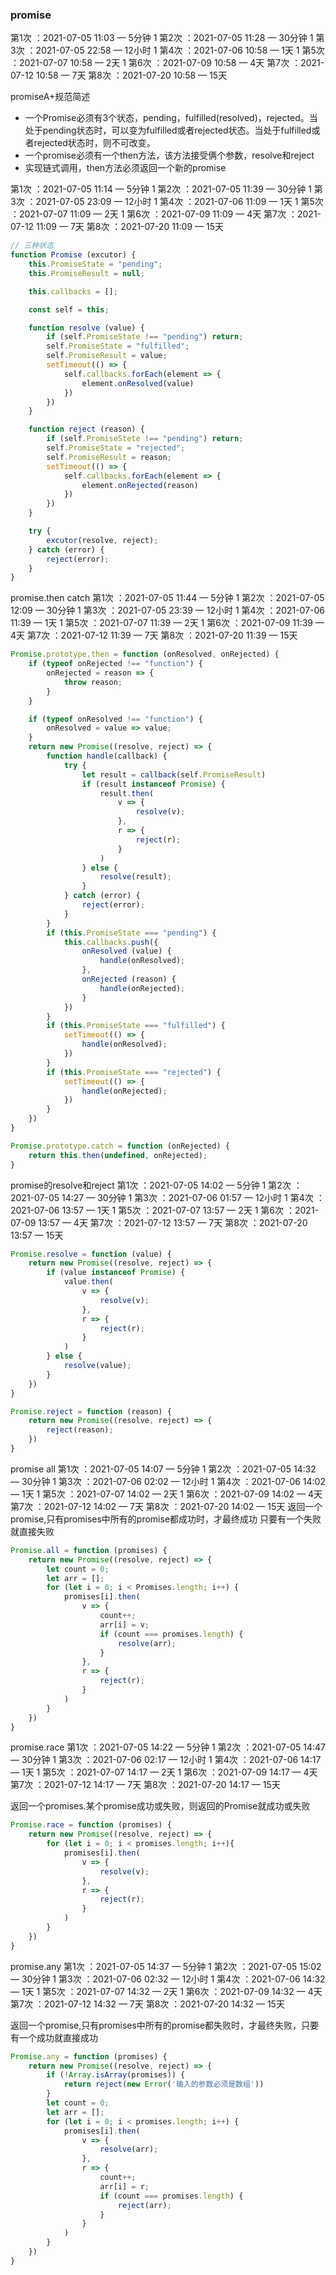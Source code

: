 ### promise
第1次 ：2021-07-05 11:03 — 5分钟   1
第2次 ：2021-07-05 11:28 — 30分钟  1
第3次 ：2021-07-05 22:58 — 12小时  1
第4次 ：2021-07-06 10:58 — 1天   1
第5次 ：2021-07-07 10:58 — 2天  1
第6次 ：2021-07-09 10:58 — 4天
第7次 ：2021-07-12 10:58 — 7天
第8次 ：2021-07-20 10:58 — 15天

promiseA+规范简述
* 一个Promise必须有3个状态，pending，fulfilled(resolved)，rejected。当处于pending状态时，可以变为fulfilled或者rejected状态。当处于fulfilled或者rejected状态时，则不可改变。
* 一个promise必须有一个then方法，该方法接受俩个参数，resolve和reject
* 实现链式调用，then方法必须返回一个新的promise


第1次 ：2021-07-05 11:14 — 5分钟   1
第2次 ：2021-07-05 11:39 — 30分钟   1
第3次 ：2021-07-05 23:09 — 12小时   1
第4次 ：2021-07-06 11:09 — 1天   1
第5次 ：2021-07-07 11:09 — 2天   1
第6次 ：2021-07-09 11:09 — 4天
第7次 ：2021-07-12 11:09 — 7天
第8次 ：2021-07-20 11:09 — 15天

```JavaScript
// 三种状态
function Promise (excutor) {
    this.PromiseState = "pending";
    this.PromiseResult = null;

    this.callbacks = [];

    const self = this;

    function resolve (value) {
        if (self.PromiseState !== "pending") return;
        self.PromiseState = "fulfilled";
        self.PromiseResult = value;
        setTimeout(() => {
            self.callbacks.forEach(element => {
                element.onResolved(value)
            })
        })
    }

    function reject (reason) {
        if (self.PromiseStete !== "pending") return;
        self.PromiseState = "rejected";
        self.PromiseResult = reason;
        setTimeout(() => {
            self.callbacks.forEach(element => {
                element.onRejected(reason)
            })
        })
    }

    try {
        excutor(resolve, reject);
    } catch (error) {
        reject(error);
    }
}
```

promise.then catch
第1次 ：2021-07-05 11:44 — 5分钟   1
第2次 ：2021-07-05 12:09 — 30分钟  1
第3次 ：2021-07-05 23:39 — 12小时  1
第4次 ：2021-07-06 11:39 — 1天   1
第5次 ：2021-07-07 11:39 — 2天  1
第6次 ：2021-07-09 11:39 — 4天
第7次 ：2021-07-12 11:39 — 7天
第8次 ：2021-07-20 11:39 — 15天

```JavaScript
Promise.prototype.then = function (onResolved, onRejected) {
    if (typeof onRejected !== "function") {
        onRejected = reason => {
            throw reason;
        }
    }

    if (typeof onResolved !== "function") {
        onResolved = value => value;
    }
    return new Promise((resolve, reject) => {
        function handle(callback) {
            try {
                let result = callback(self.PromiseResult)
                if (result instanceof Promise) {
                    result.then(
                        v => {
                            resolve(v);
                        },
                        r => {
                            reject(r);
                        }
                    )
                } else {
                    resolve(result);
                }
            } catch (error) {
                reject(error);
            }
        }
        if (this.PromiseState === "pending") {
            this.callbacks.push({
                onResolved (value) {
                    handle(onResolved);
                },
                onRejected (reason) {
                    handle(onRejected);
                }
            })
        }
        if (this.PromiseState === "fulfilled") {
            setTimeout(() => {
                handle(onResolved);
            })
        }
        if (this.PromiseState === "rejected") {
            setTimeout(() => {
                handle(onRejected);
            })
        }
    })
}

Promise.prototype.catch = function (onRejected) {
    return this.then(undefined, onRejected);
}
```

promise的resolve和reject
第1次 ：2021-07-05 14:02 — 5分钟   1
第2次 ：2021-07-05 14:27 — 30分钟  1
第3次 ：2021-07-06 01:57 — 12小时  1
第4次 ：2021-07-06 13:57 — 1天  1
第5次 ：2021-07-07 13:57 — 2天  1
第6次 ：2021-07-09 13:57 — 4天
第7次 ：2021-07-12 13:57 — 7天
第8次 ：2021-07-20 13:57 — 15天

```JavaScript
Promise.resolve = function (value) {
    return new Promise((resolve, reject) => {
        if (value instanceof Promise) {
            value.then(
                v => {
                    resolve(v);
                },
                r => {
                    reject(r);
                }
            )
        } else {
            resolve(value);
        }
    })
}

Promise.reject = function (reason) {
    return new Promise((resolve, reject) => {
        reject(reason);
    })
}

```

promise all
第1次 ：2021-07-05 14:07 — 5分钟   1
第2次 ：2021-07-05 14:32 — 30分钟  1
第3次 ：2021-07-06 02:02 — 12小时  1
第4次 ：2021-07-06 14:02 — 1天   1
第5次 ：2021-07-07 14:02 — 2天   1
第6次 ：2021-07-09 14:02 — 4天
第7次 ：2021-07-12 14:02 — 7天
第8次 ：2021-07-20 14:02 — 15天
返回一个promise,只有promises中所有的promise都成功时，才最终成功
只要有一个失败就直接失败
```JavaScript
Promise.all = function (promises) {
    return new Promise((resolve, reject) => {
        let count = 0;
        let arr = [];
        for (let i = 0; i < Promises.length; i++) {
            promises[i].then(
                v => {
                    count++;
                    arr[i] = v;
                    if (count === promises.length) {
                        resolve(arr);
                    }
                },
                r => {
                    reject(r);
                }
            )
        }
    })
}
```

promise.race
第1次 ：2021-07-05 14:22 — 5分钟  1
第2次 ：2021-07-05 14:47 — 30分钟  1
第3次 ：2021-07-06 02:17 — 12小时  1
第4次 ：2021-07-06 14:17 — 1天  1
第5次 ：2021-07-07 14:17 — 2天  1
第6次 ：2021-07-09 14:17 — 4天
第7次 ：2021-07-12 14:17 — 7天
第8次 ：2021-07-20 14:17 — 15天

返回一个promises.某个promise成功或失败，则返回的Promise就成功或失败
```JavaScript
Promise.race = function (promises) {
    return new Promise((resolve, reject) => {
        for (let i = 0; i < promises.length; i++){
            promises[i].then(
                v => {
                    resolve(v);
                },
                r => {
                    reject(r);
                }
            )
        }
    })
}
```

promise.any
第1次 ：2021-07-05 14:37 — 5分钟  1
第2次 ：2021-07-05 15:02 — 30分钟  1
第3次 ：2021-07-06 02:32 — 12小时  1
第4次 ：2021-07-06 14:32 — 1天   1
第5次 ：2021-07-07 14:32 — 2天  1
第6次 ：2021-07-09 14:32 — 4天
第7次 ：2021-07-12 14:32 — 7天
第8次 ：2021-07-20 14:32 — 15天

返回一个promise,只有promises中所有的promise都失败时，才最终失败，只要有一个成功就直接成功
```JavaScript
Promise.any = function (promises) {
    return new Promise((resolve, reject) => {
        if (!Array.isArray(promises)) {
            return reject(new Error('输入的参数必须是数组'))
        }
        let count = 0;
        let arr = [];
        for (let i = 0; i < promises.length; i++) {
            promises[i].then(
                v => {
                    resolve(arr);
                },
                r => {
                    count++;
                    arr[i] = r;
                    if (count === promises.length) {
                        reject(arr);
                    }
                }
            )
        }
    })
}

```
